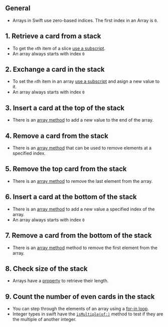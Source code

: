 ## General

- Arrays in Swift use zero-based indices. The first index in an Array is `0`.

## 1. Retrieve a card from a stack

- To get the `n`th item of a slice [use a subscript][array-access].
- An array always starts with index `0`

## 2. Exchange a card in the stack

- To set the `n`th item in an array [use a subscript][array-access] and asign a new value to it.
- An array always starts with index `0`

## 3. Insert a card at the top of the stack

- There is an [array method][array-append-docs] to add a new value to the end of the array.

## 4. Remove a card from the stack

- There is an [array method][array-removeat-docs] that can be used to remove elements at a specified index.

## 5. Remove the top card from the stack

- There is an [array method][array-removelast-docs] to remove the last element from the array.

## 6. Insert a card at the bottom of the stack

- There is an [array method][array-insert-docs] to add a new value a specified index of the array.
- An array always starts with index `0`

## 7. Remove a card from the bottom of the stack

- There is an [array method][array-removefirst-docs] method to remove the first element from the array.

## 8. Check size of the stack

- Arrays have a [property][array-count-docs] to retrieve their length.

## 9. Count the number of even cards in the stack

- You can step through the elements of an array using a [for-in loop][for-in-loops].
- Integer types in swift have the [`isMultiple(of:)`][int-ismultiple-docs] method to test if they are the multiple of another integer.

[array-access]: https://docs.swift.org/swift-book/LanguageGuide/CollectionTypes.html#ID110
[array-append-docs]: https://developer.apple.com/documentation/swift/array/3126937-append
[array-removeat-docs]: https://developer.apple.com/documentation/swift/array/1641390-remove
[array-removelast-docs]: https://developer.apple.com/documentation/swift/array/2885350-removelast
[array-insert-docs]: https://developer.apple.com/documentation/swift/array/3126951-insert
[array-removefirst-docs]: https://developer.apple.com/documentation/swift/array/2884646-removefirst
[array-count-docs]: https://developer.apple.com/documentation/swift/array/2943906-count
[for-in-loops]: https://docs.swift.org/swift-book/LanguageGuide/ControlFlow.html#ID121
[int-ismultiple-docs]: https://developer.apple.com/documentation/swift/int/3127688-ismultiple
